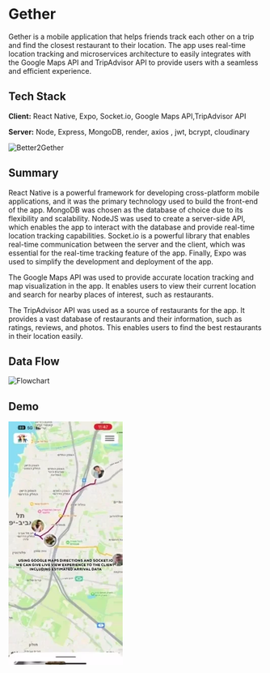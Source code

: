 # Gether

Gether is a mobile application that helps friends track each other on a trip and find the closest restaurant to their location. The app uses real-time location tracking and microservices architecture to easily integrates with the Google Maps API and TripAdvisor API to provide users with a seamless and efficient experience.
## Tech Stack

**Client:** React Native, Expo, Socket.io, Google Maps API,TripAdvisor API

**Server:** Node, Express, MongoDB, render, axios , jwt, bcrypt, cloudinary

![Better2Gether](https://user-images.githubusercontent.com/117068021/219950293-b9e7c463-53fb-4e55-8066-15d94024a1df.gif)

## Summary



React Native is a powerful framework for developing cross-platform mobile applications, and it was the primary technology used to build the front-end of the app. MongoDB was chosen as the database of choice due to its flexibility and scalability. NodeJS was used to create a server-side API, which enables the app to interact with the database and provide real-time location tracking capabilities. Socket.io is a powerful library that enables real-time communication between the server and the client, which was essential for the real-time tracking feature of the app. Finally, Expo was used to simplify the development and deployment of the app.

The Google Maps API was used to provide accurate location tracking and map visualization in the app. It enables users to view their current location and search for nearby places of interest, such as restaurants.

The TripAdvisor API was used as a source of restaurants for the app. It provides a vast database of restaurants and their information, such as ratings, reviews, and photos. This enables users to find the best restaurants in their location easily.

## Data Flow
![Flowchart](https://user-images.githubusercontent.com/117067261/219848325-f7c2d197-bb66-4c12-9749-175d2ba0b1a8.jpg)


## Demo
![](https://github.com/DavidKvart/getherExpoClient/blob/main/liveviewgif.webp)
